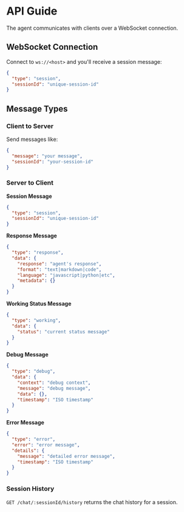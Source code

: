 # API Guide

The agent communicates with clients over a WebSocket connection.

## WebSocket Connection

Connect to `ws://<host>` and you'll receive a session message:
```json
{
  "type": "session",
  "sessionId": "unique-session-id"
}
```

## Message Types

### Client to Server
Send messages like:
```json
{
  "message": "your message",
  "sessionId": "your-session-id"
}
```

### Server to Client

**Session Message**
```json
{
  "type": "session",
  "sessionId": "unique-session-id"
}
```

**Response Message**
```json
{
  "type": "response",
  "data": {
    "response": "agent's response",
    "format": "text|markdown|code",
    "language": "javascript|python|etc",
    "metadata": {}
  }
}
```

**Working Status Message**
```json
{
  "type": "working",
  "data": {
    "status": "current status message"
  }
}
```

**Debug Message**
```json
{
  "type": "debug",
  "data": {
    "context": "debug context",
    "message": "debug message",
    "data": {},
    "timestamp": "ISO timestamp"
  }
}
```

**Error Message**
```json
{
  "type": "error",
  "error": "error message",
  "details": {
    "message": "detailed error message",
    "timestamp": "ISO timestamp"
  }
}
```

### Session History
`GET /chat/:sessionId/history` returns the chat history for a session.
